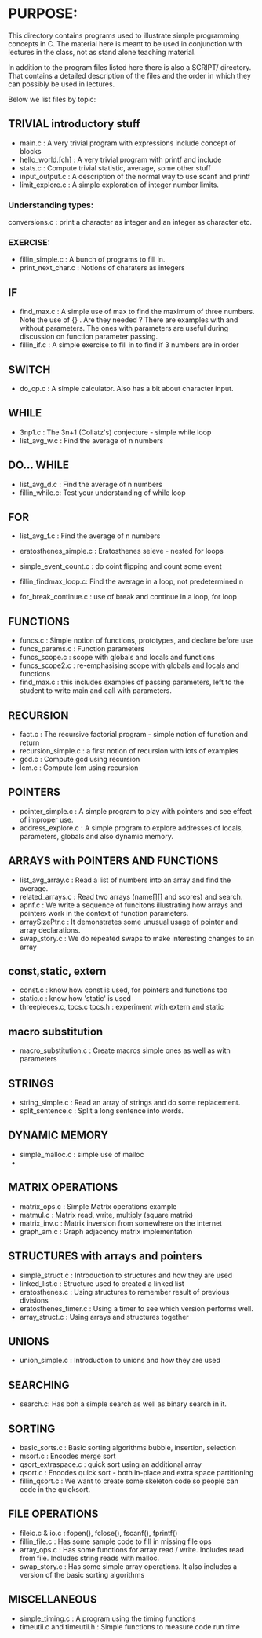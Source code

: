 
# PURPOSE:

This directory contains programs used to illustrate simple 
programming concepts in C.
The material here is meant to be used in conjunction with lectures in the class, not as stand alone teaching material.

In addition to the program files listed here there is also a SCRIPT/ directory. That contains a detailed description of the files and the order in which they can possibly be used in lectures.

Below we list files by topic:

##  TRIVIAL introductory stuff

* main.c  : A very trivial program with expressions include concept of blocks
* hello\_world.[ch] : A very trivial program with printf and include
* stats.c		 : Compute trivial statistic, average, some other stuff
* input\_output.c : A description of the normal way to use scanf and printf
* limit\_explore.c : A simple exploration of integer number limits.

### Understanding types:
conversions.c : print a character as integer and an integer as character etc.

### EXERCISE:

* fillin\_simple.c : A bunch of programs to fill in.
* print\_next\_char.c : Notions of charaters as integers

## IF

* find\_max.c : A simple use of max to find the maximum of three numbers.
	Note the use of {} . Are they needed ?
	There are examples with and without parameters. The ones with parameters are useful during discussion
	on function parameter passing.
* fillin\_if.c : A simple exercise to fill in to find if 3 numbers are in order

## SWITCH

* do\_op.c : A simple calculator. Also has a bit about character input.


## WHILE

* 3np1.c 	: The 3n+1 (Collatz's) conjecture  - simple while loop
* list\_avg\_w.c : 	Find the average of n numbers

## DO... WHILE

* list\_avg\_d.c : 	Find the average of n numbers
* fillin\_while.c:      Test your understanding of while loop

## FOR

* list\_avg\_f.c : 	Find the average of n numbers
* eratosthenes\_simple.c : Eratosthenes seieve - nested for loops
* simple\_event\_count.c : do coint flipping and count some event
* fillin\_findmax\_loop.c: Find the average in a loop, not predetermined n

* for\_break\_continue.c : use of break and continue in a loop, for loop


## FUNCTIONS

* funcs.c : Simple notion of functions, prototypes, and declare before use
* funcs\_params.c : Function parameters
* funcs\_scope.c : scope with globals and locals and functions
* funcs\_scope2.c : re-emphasising scope with globals and locals and functions
* find\_max.c : this includes examples of passing parameters, left to the student to write main and call with parameters.

## RECURSION
* fact.c  : The recursive factorial program
		- simple notion of function and return
* recursion\_simple.c : a first notion of recursion with lots of examples
* gcd.c		 :	Compute gcd using recursion
* lcm.c		 :	Compute lcm using recursion

## POINTERS
* pointer\_simple.c : A simple program to play with pointers and see effect of improper use.
* address\_explore.c : A simple program to explore addresses of locals, parameters, globals and also dynamic memory.

## ARRAYS with POINTERS AND FUNCTIONS
* list\_avg\_array.c : Read a list of numbers into an array and 
                       find the average.
* related\_arrays.c : Read two arrays (name[][] and scores) and search.
* apnf.c   : We write a sequence of funcitons illustrating how arrays 
		and pointers work in the context of function parameters.
* arraySizePtr.c : It demonstrates some unusual usage of pointer and array declarations.
* swap\_story.c : We do repeated swaps to make interesting changes to an array

## const,static, extern
* const.c	: know how const is used, for pointers and functions too
* static.c	: know how 'static' is used
* threepieces.c, tpcs.c tpcs.h : experiment with extern and static

## macro substitution
* macro\_substitution.c : Create macros simple ones as well as with parameters


## STRINGS
* string\_simple.c : Read an array of strings and do some replacement.
* split\_sentence.c : Split a long sentence into words.

## DYNAMIC MEMORY
* simple\_malloc.c : simple use of malloc
*

## MATRIX OPERATIONS
* matrix\_ops.c : Simple Matrix operations example
* matmul.c      : Matrix read, write, multiply (square matrix)
* matrix\_inv.c  : Matrix inversion from somewhere on the internet
* graph\_am.c : Graph adjacency matrix implementation

## STRUCTURES with arrays and pointers
* simple\_struct.c : Introduction to structures and how they are used
* linked\_list.c   : Structure used to created a linked list
* eratosthenes.c   : Using structures to remember result of previous divisions
* eratosthenes\_timer.c : Using a timer to see which version performs well.
* array\_struct.c  : Using arrays and structures together

## UNIONS
* union\_simple.c : Introduction to unions and how they are used


## SEARCHING

* search.c: Has boh a simple search as well as binary search in it.

## SORTING

* basic\_sorts.c :  Basic sorting algorithms bubble, insertion, selection
* msort.c : Encodes merge sort
* qsort\_extraspace.c : quick sort using an additional array
* qsort.c	: Encodes quick sort - both in-place and extra space partitioning
* fillin\_qsort.c : We want to create some skeleton code so people can code in the quicksort.


## FILE OPERATIONS
* fileio.c & io.c	: fopen(), fclose(), fscanf(), fprintf()
* fillin\_file.c  : Has some sample code to fill in missing file ops
* array\_ops.c    : Has some functions for array read / write.
			Includes read from file.
			Includes string reads with malloc.
* swap\_story.c   : Has some simple array operations. It also includes
			a version of the basic sorting algorithms

## MISCELLANEOUS
* simple\_timing.c 	    : A program using the timing functions
* timeutil.c and timeutil.h : Simple functions to measure code run time

